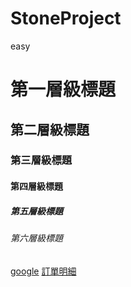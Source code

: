 # StoneProject
easy
# 第一層級標題
## 第二層級標題
### 第三層級標題
#### 第四層級標題
##### 第五層級標題
###### 第六層級標題

[google](http://www.google.com)
[訂單明細](homework/訂單明細.xls)
